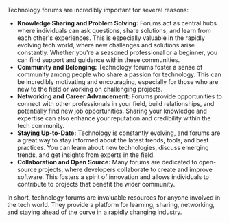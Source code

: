 Technology forums are incredibly important for several reasons:

* **Knowledge Sharing and Problem Solving:** Forums act as central hubs where individuals can ask questions, share solutions, and learn from each other's experiences. This is especially valuable in the rapidly evolving tech world, where new challenges and solutions arise constantly. Whether you're a seasoned professional or a beginner, you can find support and guidance within these communities.
* **Community and Belonging:** Technology forums foster a sense of community among people who share a passion for technology. This can be incredibly motivating and encouraging, especially for those who are new to the field or working on challenging projects. 
* **Networking and Career Advancement:** Forums provide opportunities to connect with other professionals in your field, build relationships, and potentially find new job opportunities. Sharing your knowledge and expertise can also enhance your reputation and credibility within the tech community.
* **Staying Up-to-Date:** Technology is constantly evolving, and forums are a great way to stay informed about the latest trends, tools, and best practices. You can learn about new technologies, discuss emerging trends, and get insights from experts in the field.
* **Collaboration and Open Source:** Many forums are dedicated to open-source projects, where developers collaborate to create and improve software. This fosters a spirit of innovation and allows individuals to contribute to projects that benefit the wider community.

In short, technology forums are invaluable resources for anyone involved in the tech world. They provide a platform for learning, sharing, networking, and staying ahead of the curve in a rapidly changing industry. 